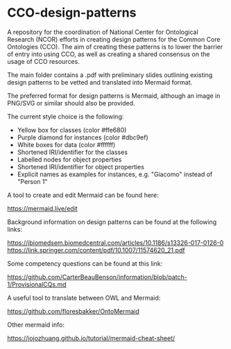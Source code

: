 # CCO-design-patterns

A repository for the coordination of National Center for Ontological Research (NCOR) efforts in creating design patterns for the Common Core Ontologies (CCO). 
The aim of creating these patterns is to lower the barrier of entry into using CCO, as well as creating a shared consensus on the usage of CCO resources.

The main folder contains a .pdf with preliminary slides outlining existing design patterns to be vetted and translated into Mermaid format. 

The preferred format for design patterns is Mermaid, although an image in PNG/SVG or similar should also be provided.

The current style choice is the following:

- Yellow box for classes (color #ffe680)
- Purple diamond for instances (color #dbc9ef)
- White boxes for data (color #ffffff)
- Shortened IRI/identifier for the classes
- Labelled nodes for object properties
- Shortened IRI/identifier for object properties
- Explicit names as examples for instances, e.g. "Giacomo" instead of "Person 1"

A tool to create and edit Mermaid can be found here:

https://mermaid.live/edit

Background information on design patterns can be found at the following links: 

https://jbiomedsem.biomedcentral.com/articles/10.1186/s13326-017-0126-0
https://link.springer.com/content/pdf/10.1007/11574620_21.pdf

Some competency questions can be found at this link:

https://github.com/CarterBeauBenson/information/blob/patch-1/ProvisionalCQs.md

A useful tool to translate between OWL and Mermaid:

https://github.com/floresbakker/OntoMermaid

Other mermaid info:

https://jojozhuang.github.io/tutorial/mermaid-cheat-sheet/
